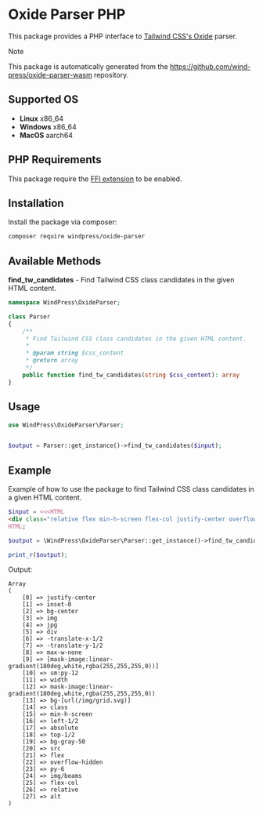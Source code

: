 # Oxide Parser PHP

This package provides a PHP interface to [Tailwind CSS's Oxide](https://www.npmjs.com/package/@tailwindcss/oxide) parser.


> [!NOTE]
>
> This package is automatically generated from the https://github.com/wind-press/oxide-parser-wasm repository.

## Supported OS

- **Linux** x86_64
- **Windows** x86_64
- **MacOS** aarch64

## PHP Requirements

This package require the [FFI extension](https://www.php.net/manual/en/intro.ffi.php) to be enabled.

## Installation

Install the package via composer:

```bash
composer require windpress/oxide-parser
```


## Available Methods

**find_tw_candidates** - Find Tailwind CSS class candidates in the given HTML content.

```php
namespace WindPress\OxideParser;

class Parser
{
    /**
     * Find Tailwind CSS class candidates in the given HTML content.
     *
     * @param string $css_content
     * @return array
     */
    public function find_tw_candidates(string $css_content): array
}
```

## Usage

```php
use WindPress\OxideParser\Parser;


$output = Parser::get_instance()->find_tw_candidates($input);
```


## Example

Example of how to use the package to find Tailwind CSS class candidates in a given HTML content.

```php
$input = <<<HTML
<div class="relative flex min-h-screen flex-col justify-center overflow-hidden bg-gray-50 py-6 sm:py-12"><img src="/img/beams.jpg" alt="" class="absolute top-1/2 left-1/2 max-w-none -translate-x-1/2 -translate-y-1/2" width="1308"><div class="absolute inset-0 bg-[url(/img/grid.svg)] bg-center [mask-image:linear-gradient(180deg,white,rgba(255,255,255,0))]"></div></div>
HTML;

$output = \WindPress\OxideParser\Parser::get_instance()->find_tw_candidates($input);

print_r($output);
```

Output:

```
Array
(
    [0] => justify-center
    [1] => inset-0
    [2] => bg-center
    [3] => img
    [4] => jpg
    [5] => div
    [6] => -translate-x-1/2
    [7] => -translate-y-1/2
    [8] => max-w-none
    [9] => [mask-image:linear-gradient(180deg,white,rgba(255,255,255,0))]
    [10] => sm:py-12
    [11] => width
    [12] => mask-image:linear-gradient(180deg,white,rgba(255,255,255,0))
    [13] => bg-[url(/img/grid.svg)]
    [14] => class
    [15] => min-h-screen
    [16] => left-1/2
    [17] => absolute
    [18] => top-1/2
    [19] => bg-gray-50
    [20] => src
    [21] => flex
    [22] => overflow-hidden
    [23] => py-6
    [24] => img/beams
    [25] => flex-col
    [26] => relative
    [27] => alt
)
```
